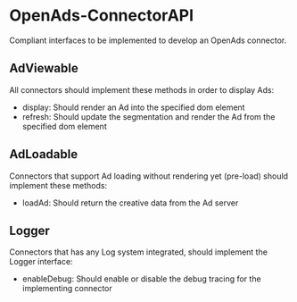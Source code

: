 # OpenAds-ConnectorAPI

Compliant interfaces to be implemented to develop an OpenAds connector.

## AdViewable

All connectors should implement these methods in order to display Ads:

* display: Should render an Ad into the specified dom element
* refresh: Should update the segmentation and render the Ad from the specified dom element 

## AdLoadable

Connectors that support Ad loading without rendering yet (pre-load) should implement these methods:

* loadAd: Should return the creative data from the Ad server 

## Logger

Connectors that has any Log system integrated, should implement the Logger interface:

* enableDebug: Should enable or disable the debug tracing for the implementing connector